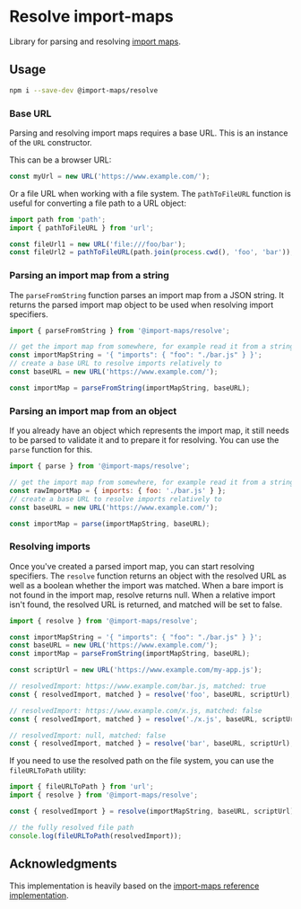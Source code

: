 # Resolve import-maps

Library for parsing and resolving [import maps](https://github.com/WICG/import-maps).

[//]: # 'AUTO INSERT HEADER PREPUBLISH'

## Usage

```bash
npm i --save-dev @import-maps/resolve
```

### Base URL

Parsing and resolving import maps requires a base URL. This is an instance of the `URL` constructor.

This can be a browser URL:

```js
const myUrl = new URL('https://www.example.com/');
```

Or a file URL when working with a file system. The `pathToFileURL` function is useful for converting a file path to a URL object:

```js
import path from 'path';
import { pathToFileURL } from 'url';

const fileUrl1 = new URL('file:///foo/bar');
const fileUrl2 = pathToFileURL(path.join(process.cwd(), 'foo', 'bar'));
```

### Parsing an import map from a string

The `parseFromString` function parses an import map from a JSON string. It returns the parsed import map object to be used when resolving import specifiers.

```js
import { parseFromString } from '@import-maps/resolve';

// get the import map from somewhere, for example read it from a string
const importMapString = '{ "imports": { "foo": "./bar.js" } }';
// create a base URL to resolve imports relatively to
const baseURL = new URL('https://www.example.com/');

const importMap = parseFromString(importMapString, baseURL);
```

### Parsing an import map from an object

If you already have an object which represents the import map, it still needs to be parsed to validate it and to prepare it for resolving. You can use the `parse` function for this.

```js
import { parse } from '@import-maps/resolve';

// get the import map from somewhere, for example read it from a string
const rawImportMap = { imports: { foo: './bar.js' } };
// create a base URL to resolve imports relatively to
const baseURL = new URL('https://www.example.com/');

const importMap = parse(importMapString, baseURL);
```

### Resolving imports

Once you've created a parsed import map, you can start resolving specifiers. The `resolve` function returns an object with the resolved URL as well as a boolean whether the import was matched. When a bare import is not found in the import map, resolve returns null. When a relative import isn't found, the resolved URL is returned, and matched will be set to false.

```js
import { resolve } from '@import-maps/resolve';

const importMapString = '{ "imports": { "foo": "./bar.js" } }';
const baseURL = new URL('https://www.example.com/');
const importMap = parseFromString(importMapString, baseURL);

const scriptUrl = new URL('https://www.example.com/my-app.js');

// resolvedImport: https://www.example.com/bar.js, matched: true
const { resolvedImport, matched } = resolve('foo', baseURL, scriptUrl);

// resolvedImport: https://www.example.com/x.js, matched: false
const { resolvedImport, matched } = resolve('./x.js', baseURL, scriptUrl);

// resolvedImport: null, matched: false
const { resolvedImport, matched } = resolve('bar', baseURL, scriptUrl);
```

If you need to use the resolved path on the file system, you can use the `fileURLToPath` utility:

```js
import { fileURLToPath } from 'url';
import { resolve } from '@import-maps/resolve';

const { resolvedImport } = resolve(importMapString, baseURL, scriptUrl);

// the fully resolved file path
console.log(fileURLToPath(resolvedImport));
```

## Acknowledgments

This implementation is heavily based on the [import-maps reference implementation](https://github.com/WICG/import-maps/tree/master/reference-implementation).
